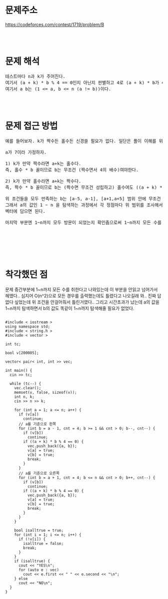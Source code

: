 # 문제주소

https://codeforces.com/contest/1719/problem/B

<br><br>

# 문제 해석

<pre>
테스트마다 n과 k가 주어진다.
여기서 (a + k) * b % 4 == 0인지 아닌지 판별하고 4로 (a + k) * b가 4로 나누어진다면 모든 정수 쌍을 출력해야한다.
여기서 a b는 (1 <= a, b <= n (a != b))이다.
</pre>

<br><br>

# 문제 접근 방법

<pre>
예를 들어보자. k가 짝수든 홀수든 신경쓸 필요가 없다. 일단은 풀이 이해를 위해 케이스를 분류해본다.

a가 7이라 가정하자. 

1) k가 만약 짝수라면 a+k는 홀수다. 
즉, 홀수 * b 꼴이므로 b는 무조건 (짝수면서 4의 배수)여야한다.

2) k가 만약 홀수라면 a+k는 짝수다.
즉, 짝수 * b 꼴이므로 b는 (짝수면 무조건 성립하고) 홀수여도 ((a + k) * b가 4로 나누어지는지만 성립하는 값)이면 된다.

위 조건들을 모두 만족하는 b는 [a-5, a-1], [a+1,a+5] 범위 안에 무조건 존재한다.
그래서 a의 값인 1 ~ n 을 탐색하는 과정에서 각 정점마다 위 범위를 조사해서 성립하는 쌍을 방문처리 해주어 중복되는 경우를 배제하면서
벡터에 담으면 된다. 

마지막 부분엔 1~n까지 모두 방문이 되었는지 확인줌으로써 1~n까지 모든 수를 사용했는지 여부를 판단한다.



</pre>

<br><br>

# 착각했던 점

<p>
문제 중간부분에 1~n까지 모든 수를 취한다고 나와있는데 이 부분을 안읽고 넘어가서 헤맸다..
심지어 O(n^2)으로 모든 경우를 출력했는데도 틀렸다고 나오길래 와.. 진짜 답없다 싶었는데 위 조건을 안걸어줘서 틀린거였다..
그리고 시간초과가 났는데 a의 값을 1~n까지 탐색하면서 b의 값도 똑같이 1~n까지 탐색해줄 필요가 없었다.
</p>

<pre>
<code>
#include < iostream >
using namespace std;
#include < string.h >
#include < vector >

int tc;

bool v[200005];

vector< pair< int, int >> vec;

int main() {
  cin >> tc;

  while (tc--) {
    vec.clear();
    memset(v, false, sizeof(v));
    int n, k;
    cin >> n >> k;

    for (int a = 1; a <= n; a++) {
      if (v[a])
        continue;
      // a를 기준으로 왼쪽
      for (int b = a - 1, cnt = 4; b >= 1 && cnt > 0; b--, cnt--) {
        if (v[b])
          continue;
        if ((a + k) * b % 4 == 0) {
          vec.push_back({a, b});
          v[a] = true;
          v[b] = true;
          break;
        }
      }
      // a를 기준으로 오른쪽
      for (int b = a + 1, cnt = 4; b <= n && cnt > 0; b++, cnt--) {
        if (v[b])
          continue;
        if ((a + k) * b % 4 == 0) {
          vec.push_back({a, b});
          v[a] = true;
          v[b] = true;
          break;
        }
      }
    }

    bool isalltrue = true;
    for (int i = 1; i <= n; i++) {
      if (!v[i]) {
        isalltrue = false;
        break;
      }
    }
    if (isalltrue) {
      cout << "YES\n";
      for (auto e : vec)
        cout << e.first << " " << e.second << "\n";
    } else
      cout << "NO\n";
  }
}
</code>

</pre>

<br><br>

<p>

</p>
